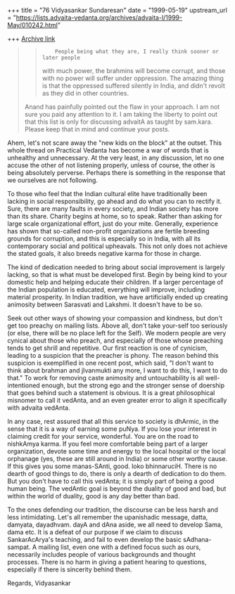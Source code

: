 +++
title = "76 Vidyasankar Sundaresan"
date = "1999-05-19"
upstream_url = "https://lists.advaita-vedanta.org/archives/advaita-l/1999-May/010242.html"

+++
[Archive link](https://lists.advaita-vedanta.org/archives/advaita-l/1999-May/010242.html)

>>         People being what they are, I really think sooner or later people
>>with much power, the brahmins will become corrupt, and those with no power
>>will suffer under oppression. The amazing thing is that the oppressed
>>suffered silently in India, and didn't revolt as they did in other
>>countries.
>
>Anand has painfully pointed out the flaw in your approach. I am not sure
you
>paid any attention to it. I am taking the liberty to point out that this
>list is only for discussing advaitA as taught by sam.kara. Please keep that
>in mind and continue your posts.

Ahem, let's not scare away the "new kids on the block" at the outset. This
whole thread on Practical Vedanta has become a war of words that is
unhealthy and unnecessary. At the very least, in any discussion, let no one
accuse the other of not listening properly, unless of course, the other is
being absolutely perverse. Perhaps there is something in the response that
we ourselves are not following.

To those who feel that the Indian cultural elite have traditionally been
lacking in social responsibility, go ahead and do what you can to rectify
it. Sure, there are many faults in every society, and Indian society has
more than its share. Charity begins at home, so to speak. Rather than asking
for large scale organizational effort, just do your mite. Generally,
experience has shown that so-called non-profit organizations are fertile
breeding grounds for corruption, and this is especially so in India, with
all its contemporary social and political upheavals. This not only does not
achieve the stated goals, it also breeds negative karma for those in charge.

The kind of dedication needed to bring about social improvement is largely
lacking, so that is what must be developed first. Begin by being kind to
your domestic help and helping educate their children. If a larger
percentage of the Indian population is educated, everything will improve,
including material prosperity. In Indian tradition, we have artificially
ended up creating animosity between Sarasvati and Lakshmi. It doesn't have
to be so.

Seek out other ways of showing your compassion and kindness, but don't get
too preachy on mailing lists. Above all, don't take your-self too seriously
(or else, there will be no place left for the Self). We modern people are
very cynical about those who preach, and especially of those whose preaching
tends to get shrill and repetitive. Our first reaction is one of cynicism,
leading to a suspicion that the preacher is phony. The reason behind this
suspicion is exemplified in one recent post, which said, "I don't want to
think about brahman and jIvanmukti any more, I want to do this, I want to do
that." To work for removing caste animosity and untouchability is all
well-intentioned enough, but the strong ego and the stronger sense of
doership that goes behind such a statement is obvious. It is a great
philosophical misnomer to call it vedAnta, and an even greater error to
align it specifically with advaita vedAnta.

In any case, rest assured that all this service to society is dhArmic, in
the sense that it is a way of earning some puNya. If you lose your interest
in claiming credit for your service, wonderful. You are on the road to
nishkAmya karma. If you feel more comfortable being part of a larger
organization, devote some time and energy to the local hospital or the local
orphanage (yes, these are still around in India) or some other worthy cause.
If this gives you some manas-SAnti, good. loko bhinnaruciH. There is no
dearth of good things to do, there is only a dearth of dedication to do
them. But you don't have to call this vedAnta; it is simply part of being a
good human being. The vedAntic goal is beyond the duality of good and bad,
but within the world of duality, good is any day better than bad.

To the ones defending our tradition, the discourse can be less harsh and
less intimidating. Let's all remember the upanishadic message, datta,
damyata, dayadhvam. dayA and dAna aside, we all need to develop Sama, dama
etc. It is a defeat of our purpose if we claim to discuss SankarAcArya's
teaching, and fail to even develop the basic sAdhana-sampat. A mailing list,
even one with a defined focus such as ours, necessarily includes people of
various backgrounds and thought processes. There is no harm in giving a
patient hearing to questions, especially if there is sincerity behind them.

Regards,
Vidyasankar

